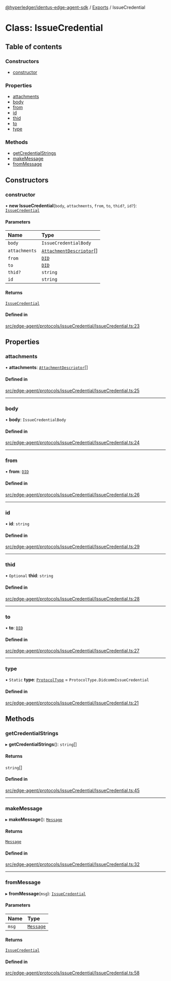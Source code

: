 [@hyperledger/identus-edge-agent-sdk](../README.md) / [Exports](../modules.md) / IssueCredential

# Class: IssueCredential

## Table of contents

### Constructors

- [constructor](IssueCredential.md#constructor)

### Properties

- [attachments](IssueCredential.md#attachments)
- [body](IssueCredential.md#body)
- [from](IssueCredential.md#from)
- [id](IssueCredential.md#id)
- [thid](IssueCredential.md#thid)
- [to](IssueCredential.md#to)
- [type](IssueCredential.md#type)

### Methods

- [getCredentialStrings](IssueCredential.md#getcredentialstrings)
- [makeMessage](IssueCredential.md#makemessage)
- [fromMessage](IssueCredential.md#frommessage)

## Constructors

### constructor

• **new IssueCredential**(`body`, `attachments`, `from`, `to`, `thid?`, `id?`): [`IssueCredential`](IssueCredential.md)

#### Parameters

| Name | Type |
| :------ | :------ |
| `body` | `IssueCredentialBody` |
| `attachments` | [`AttachmentDescriptor`](Domain.AttachmentDescriptor.md)[] |
| `from` | [`DID`](Domain.DID.md) |
| `to` | [`DID`](Domain.DID.md) |
| `thid?` | `string` |
| `id` | `string` |

#### Returns

[`IssueCredential`](IssueCredential.md)

#### Defined in

[src/edge-agent/protocols/issueCredential/IssueCredential.ts:23](https://github.com/hyperledger-identus/sdk-ts/blob/bc699428ddd8313d8025ef810d8e7784a65f26cc/src/edge-agent/protocols/issueCredential/IssueCredential.ts#L23)

## Properties

### attachments

• **attachments**: [`AttachmentDescriptor`](Domain.AttachmentDescriptor.md)[]

#### Defined in

[src/edge-agent/protocols/issueCredential/IssueCredential.ts:25](https://github.com/hyperledger-identus/sdk-ts/blob/bc699428ddd8313d8025ef810d8e7784a65f26cc/src/edge-agent/protocols/issueCredential/IssueCredential.ts#L25)

___

### body

• **body**: `IssueCredentialBody`

#### Defined in

[src/edge-agent/protocols/issueCredential/IssueCredential.ts:24](https://github.com/hyperledger-identus/sdk-ts/blob/bc699428ddd8313d8025ef810d8e7784a65f26cc/src/edge-agent/protocols/issueCredential/IssueCredential.ts#L24)

___

### from

• **from**: [`DID`](Domain.DID.md)

#### Defined in

[src/edge-agent/protocols/issueCredential/IssueCredential.ts:26](https://github.com/hyperledger-identus/sdk-ts/blob/bc699428ddd8313d8025ef810d8e7784a65f26cc/src/edge-agent/protocols/issueCredential/IssueCredential.ts#L26)

___

### id

• **id**: `string`

#### Defined in

[src/edge-agent/protocols/issueCredential/IssueCredential.ts:29](https://github.com/hyperledger-identus/sdk-ts/blob/bc699428ddd8313d8025ef810d8e7784a65f26cc/src/edge-agent/protocols/issueCredential/IssueCredential.ts#L29)

___

### thid

• `Optional` **thid**: `string`

#### Defined in

[src/edge-agent/protocols/issueCredential/IssueCredential.ts:28](https://github.com/hyperledger-identus/sdk-ts/blob/bc699428ddd8313d8025ef810d8e7784a65f26cc/src/edge-agent/protocols/issueCredential/IssueCredential.ts#L28)

___

### to

• **to**: [`DID`](Domain.DID.md)

#### Defined in

[src/edge-agent/protocols/issueCredential/IssueCredential.ts:27](https://github.com/hyperledger-identus/sdk-ts/blob/bc699428ddd8313d8025ef810d8e7784a65f26cc/src/edge-agent/protocols/issueCredential/IssueCredential.ts#L27)

___

### type

▪ `Static` **type**: [`ProtocolType`](../enums/ProtocolType.md) = `ProtocolType.DidcommIssueCredential`

#### Defined in

[src/edge-agent/protocols/issueCredential/IssueCredential.ts:21](https://github.com/hyperledger-identus/sdk-ts/blob/bc699428ddd8313d8025ef810d8e7784a65f26cc/src/edge-agent/protocols/issueCredential/IssueCredential.ts#L21)

## Methods

### getCredentialStrings

▸ **getCredentialStrings**(): `string`[]

#### Returns

`string`[]

#### Defined in

[src/edge-agent/protocols/issueCredential/IssueCredential.ts:45](https://github.com/hyperledger-identus/sdk-ts/blob/bc699428ddd8313d8025ef810d8e7784a65f26cc/src/edge-agent/protocols/issueCredential/IssueCredential.ts#L45)

___

### makeMessage

▸ **makeMessage**(): [`Message`](Domain.Message-1.md)

#### Returns

[`Message`](Domain.Message-1.md)

#### Defined in

[src/edge-agent/protocols/issueCredential/IssueCredential.ts:32](https://github.com/hyperledger-identus/sdk-ts/blob/bc699428ddd8313d8025ef810d8e7784a65f26cc/src/edge-agent/protocols/issueCredential/IssueCredential.ts#L32)

___

### fromMessage

▸ **fromMessage**(`msg`): [`IssueCredential`](IssueCredential.md)

#### Parameters

| Name | Type |
| :------ | :------ |
| `msg` | [`Message`](Domain.Message-1.md) |

#### Returns

[`IssueCredential`](IssueCredential.md)

#### Defined in

[src/edge-agent/protocols/issueCredential/IssueCredential.ts:58](https://github.com/hyperledger-identus/sdk-ts/blob/bc699428ddd8313d8025ef810d8e7784a65f26cc/src/edge-agent/protocols/issueCredential/IssueCredential.ts#L58)
